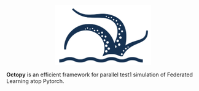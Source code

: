 <p align="center">
<img src="./doc/figures/LOGO.png" alt="alt text" width="250">
</p>

**Octopy** is an efficient framework for parallel test1 simulation of Federated Learning atop Pytorch.
